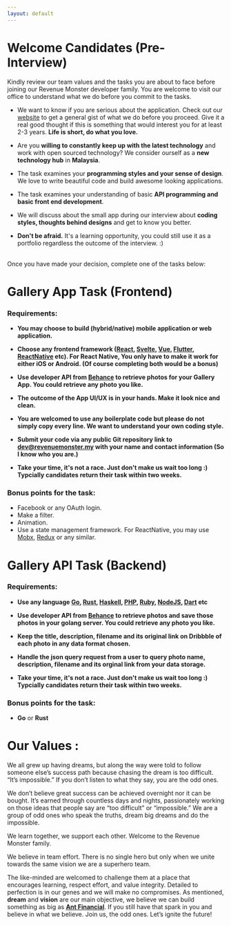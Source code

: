 ```yaml
---
layout: default
---
```


# [](#header-1)Welcome Candidates (Pre-Interview)

Kindly review our team values and the tasks you are about to face before joining our Revenue Monster developer family. You are welcome to visit our office to understand what we do before you commit to the tasks.

- We want to know if you are serious about the application. Check out our [website](http://revenuemonster.my) to get a general gist of what we do before you proceed. Give it a real good thought if this is something that would interest you for at least 2-3 years. **Life is short, do what you love.**

- Are you **willing to constantly keep up with the latest technology** and work with open sourced
  technology? We consider ourself as a **new technology hub** in **Malaysia**.

* The task examines your **programming styles and your sense of design**. We love to write beautiful code and build awesome looking applications.

* The task examines your understanding of basic **API programming and basic front end development**.

* We will discuss about the small app during our interview about **coding styles, thoughts behind designs** and get to know you better.

* **Don't be afraid.** It's a learning opportunity, you could still use it as a portfolio regardless the outcome of the interview. :)

<br/>
Once you have made your decision, complete one of the tasks below:

# [](#header-1) Gallery App Task (Frontend)

### Requirements:

- **You may choose to build (hybrid/native) mobile application or web application.**

- **Choose any frontend framework ([React](https://github.com/facebook/react), [Svelte](https://github.com/sveltejs/svelte), [Vue](https://github.com/vuejs/vue), [Flutter](https://github.com/flutter/flutter), [ReactNative](https://github.com/facebook/react-native) etc). For React Native, You only have to make it work for either iOS or Android. (Of course completing both would be a bonus)**

- **Use developer API from [Behance](https://www.behance.net/dev/api/endpoints/) to retrieve photos for your Gallery App. You could retrieve any photo you like.**

- **The outcome of the App UI/UX is in your hands. Make it look nice and clean.**

- **You are welcomed to use any boilerplate code but please do not simply copy every line. We want to understand your own coding style.**

- **Submit your code via any public Git repository link to [dev@revenuemonster.my](dev@revenuemonster.my) with your name and contact information (So I know who you are.)**

- **Take your time, it's not a race. Just don't make us wait too long :) Typcially candidates return their task within two weeks.**

### Bonus points for the task:

- Facebook or any OAuth login.
- Make a filter.
- Animation.
- Use a state management framework. For ReactNative, you may use [Mobx](https://mobx.js.org/), [Redux](http://redux.js.org/) or any similar.

# [](#header-1)Gallery API Task (Backend)

### Requirements:

- **Use any language [Go](https://golang.org/), [Rust](https://github.com/rust-lang/rust), [Haskell](https://github.com/haskell), [PHP](https://github.com/php), [Ruby](https://github.com/ruby/ruby), [NodeJS](https://github.com/nodejs/node), [Dart](https://github.com/dart-lang) etc**

- **Use developer API from [Behance](https://www.behance.net/dev/api/endpoints/) to retrieve photos and save those photos in your golang server. You could retrieve any photo you like.**

- **Keep the title, description, filename and its original link on Dribbble of each photo in any data format chosen.**

- **Handle the json query request from a user to query photo name, description, filename and its orginal link from your data storage.**

- **Take your time, it's not a race. Just don't make us wait too long :) Typcially candidates return their task within two weeks.**

### Bonus points for the task:

- **Go** or **Rust**

# [](#header-1) Our Values :

We all grew up having dreams, but along the way were told to follow someone else’s success path because chasing the dream is too difficult. “It’s impossible.” If you don’t listen to what they say, you are the odd ones.

We don’t believe great success can be achieved overnight nor it can be bought. It’s earned through countless days and nights, passionately working on those ideas that people say are “too difficult” or “impossible.” We are a group of odd ones who speak the truths, dream big dreams and do the impossible.

We learn together, we support each other. Welcome to the Revenue Monster family.

We believe in team effort. There is no single hero but only when we unite towards the same vision we are a superhero team.

The like-minded are welcomed to challenge them at a place that encourages learning, respect effort, and value integrity. Detailed to perfection is in our genes and we will make no compromises. As mentioned, **dream** and **vision** are our main objective, we believe we can build something as big as [**Ant Financial**](https://www.antfin.com/index.htm?locale=en_US). If you still have that spark in you and believe in what we believe. Join us, the odd ones. Let’s ignite the future!

